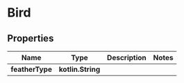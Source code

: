 
# Bird

## Properties
Name | Type | Description | Notes
------------ | ------------- | ------------- | -------------
**featherType** | **kotlin.String** |  | 



